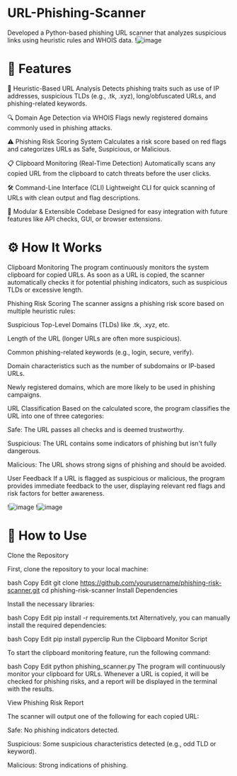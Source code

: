 # URL-Phishing-Scanner
Developed a Python-based phishing URL scanner that analyzes suspicious links using heuristic rules and WHOIS data.
!![image](https://github.com/user-attachments/assets/a56aab02-9566-41d0-bf25-51ed1cdbd534)
# 📌 Features
🧠 Heuristic-Based URL Analysis
Detects phishing traits such as use of IP addresses, suspicious TLDs (e.g., .tk, .xyz), long/obfuscated URLs, and phishing-related keywords.

🔍 Domain Age Detection via WHOIS
Flags newly registered domains commonly used in phishing attacks.

⚠️ Phishing Risk Scoring System
Calculates a risk score based on red flags and categorizes URLs as Safe, Suspicious, or Malicious.

📋 Clipboard Monitoring (Real-Time Detection)
Automatically scans any copied URL from the clipboard to catch threats before the user clicks.

🛠️ Command-Line Interface (CLI)
Lightweight CLI for quick scanning of URLs with clean output and flag descriptions.

📁 Modular & Extensible Codebase
Designed for easy integration with future features like API checks, GUI, or browser extensions.


# ⚙️ How It Works
Clipboard Monitoring
The program continuously monitors the system clipboard for copied URLs. As soon as a URL is copied, the scanner automatically checks it for potential phishing indicators, such as suspicious TLDs or excessive length.

Phishing Risk Scoring
The scanner assigns a phishing risk score based on multiple heuristic rules:

Suspicious Top-Level Domains (TLDs) like .tk, .xyz, etc.

Length of the URL (longer URLs are often more suspicious).

Common phishing-related keywords (e.g., login, secure, verify).

Domain characteristics such as the number of subdomains or IP-based URLs.

Newly registered domains, which are more likely to be used in phishing campaigns.

URL Classification
Based on the calculated score, the program classifies the URL into one of three categories:

Safe: The URL passes all checks and is deemed trustworthy.

Suspicious: The URL contains some indicators of phishing but isn't fully dangerous.

Malicious: The URL shows strong signs of phishing and should be avoided.

User Feedback
If a URL is flagged as suspicious or malicious, the program provides immediate feedback to the user, displaying relevant red flags and risk factors for better awareness.

!![image](https://github.com/user-attachments/assets/e1ebbbd5-b3fe-4088-be88-c0245cc97c1f)
!![image](https://github.com/user-attachments/assets/d4b3e946-0db5-4e20-86f3-b3a1e695c79a)

# 🚀 How to Use
Clone the Repository

First, clone the repository to your local machine:

bash
Copy
Edit
git clone https://github.com/yourusername/phishing-risk-scanner.git
cd phishing-risk-scanner
Install Dependencies

Install the necessary libraries:

bash
Copy
Edit
pip install -r requirements.txt
Alternatively, you can manually install the required dependencies:

bash
Copy
Edit
pip install pyperclip
Run the Clipboard Monitor Script

To start the clipboard monitoring feature, run the following command:

bash
Copy
Edit
python phishing_scanner.py
The program will continuously monitor your clipboard for URLs. Whenever a URL is copied, it will be checked for phishing risks, and a report will be displayed in the terminal with the results.

View Phishing Risk Report

The scanner will output one of the following for each copied URL:

Safe: No phishing indicators detected.

Suspicious: Some suspicious characteristics detected (e.g., odd TLD or keyword).

Malicious: Strong indications of phishing.
